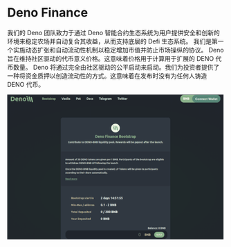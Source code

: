 # Deno Finance

我们的 Deno 团队致力于通过 Deno 智能合约生态系统为用户提供安全和创新的环境来稳定农场并自动复合其收益，从而支持底层的 Defi 生态系统。
我们是第一个实施动态扩张和自动流动性机制以稳定增加市值并防止市场操纵的协议。 Deno 旨在维持社区驱动的代币意义价格。这意味着价格用于计算用于扩展的 DENO 代币数量。
Deno 将通过完全由社区驱动的公平启动来启动。我们为投资者提供了一种将资金质押以创造流动性的方式。这意味着在发布时没有为任何人铸造 DENO 代币。

![denofinance-dapp-defi-bsc-image1_56439affd9ed1786a1d40d9e21a253b9](denofinance-dapp-defi-bsc-image1_56439affd9ed1786a1d40d9e21a253b9.png)

